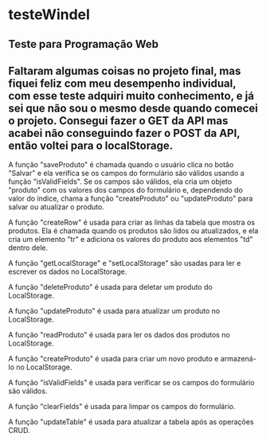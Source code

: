 # testeWindel
Teste para Programação Web
-
Faltaram algumas coisas no projeto final, mas fiquei feliz com meu desempenho individual, com esse teste adquiri muito conhecimento, e já sei que não sou o mesmo desde quando comecei o projeto.
Consegui fazer o GET da API mas acabei não conseguindo fazer o POST da API, então voltei para o localStorage.
-


A função "saveProduto" é chamada quando o usuário clica no botão "Salvar" e ela verifica se os campos do formulário são válidos usando a função "isValidFields". Se os campos são válidos, ela cria um objeto "produto" com os valores dos campos do formulário e, dependendo do valor do índice, chama a função "createProduto" ou "updateProduto" para salvar ou atualizar o produto.

A função "createRow" é usada para criar as linhas da tabela que mostra os produtos. Ela é chamada quando os produtos são lidos ou atualizados, e ela cria um elemento "tr" e adiciona os valores do produto aos elementos "td" dentro dele.

A função "getLocalStorage" e "setLocalStorage" são usadas para ler e escrever os dados no LocalStorage.

A função "deleteProduto" é usada para deletar um produto do LocalStorage.

A função "updateProduto" é usada para atualizar um produto no LocalStorage.

A função "readProduto" é usada para ler os dados dos produtos no LocalStorage.

A função "createProduto" é usada para criar um novo produto e armazená-lo no LocalStorage.

A função "isValidFields" é usada para verificar se os campos do formulário são válidos.

A função "clearFields" é usada para limpar os campos do formulário.

A função "updateTable" é usada para atualizar a tabela após as operações CRUD.
